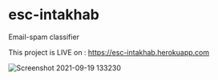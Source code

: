 # esc-intakhab
Email-spam classifier

This project is LIVE on : https://esc-intakhab.herokuapp.com

![Screenshot 2021-09-19 133230](https://user-images.githubusercontent.com/89484385/133920850-3c616c9b-0199-47de-8989-e9516e8ab341.png)
